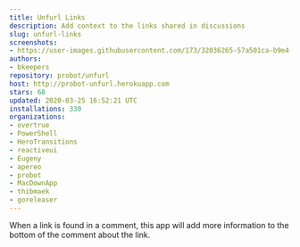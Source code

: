 ```yaml
---
title: Unfurl Links
description: Add context to the links shared in discussions
slug: unfurl-links
screenshots:
- https://user-images.githubusercontent.com/173/32036265-57a501ca-b9e4-11e7-9db3-52374fb7290c.png
authors:
- bkeepers
repository: probot/unfurl
host: http://probot-unfurl.herokuapp.com
stars: 68
updated: 2020-03-25 16:52:21 UTC
installations: 330
organizations:
- overtrue
- PowerShell
- HeroTransitions
- reactiveui
- Eugeny
- apereo
- probot
- MacDownApp
- thibmaek
- goreleaser
---
```


When a link is found in a comment, this app will add more information to the bottom of the comment about the link.
